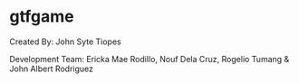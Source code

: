 # gtfgame

Created By: John Syte Tiopes

Development Team: Ericka Mae Rodillo, Nouf Dela Cruz, Rogelio Tumang & John Albert Rodriguez
